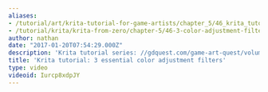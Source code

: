 ```yaml
---
aliases:
- /tutorial/art/krita-tutorial-for-game-artists/chapter_5/46_krita_tutorial_3_essential_color_adjustment_filters
- /tutorial/krita/krita-from-zero/chapter-5/46-3-color-adjustment-filters
author: nathan
date: "2017-01-20T07:54:29.000Z"
description: 'Krita tutorial series: //gdquest.com/game-art-quest/volume-1/course-public/'
title: 'Krita tutorial: 3 essential color adjustment filters'
type: video
videoid: Iurcp8xdpJY
---
```

